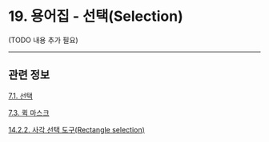 # 19. 용어집 - 선택(Selection)

(TODO 내용 추가 필요)

***

## 관련 정보

[7.1. 선택](./07-01-00-the-selection.md)

[7.3. 퀵 마스크](./07-03-00-the-quickmask.md)

[14.2.2. 사각 선택 도구(Rectangle selection)](./14-02-02-00-rectangle-selection.md)